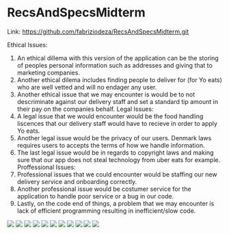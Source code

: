 # RecsAndSpecsMidterm
Link:
https://github.com/fabriziodeza/RecsAndSpecsMidterm.git

Ethical Issues: 
1. An ethical dillema with this version of the application can be the storing of peoples personal information such as addresses and giving that to marketing companies.
2. Another ethical dilema includes finding people to deliver for (for Yo eats) who are well vetted and will no endager any user.
3. Another ethical issue that we may encounter is would be to not descriminate against our delivery staff and set a standard tip amount in their pay on the companies behalf.
Legal Issues:
1. A legal issue that we would encounter would be the food handling liscences that our delivery staff would have to recieve in order to apply Yo eats.
2. Another legal issue would be the privacy of our users. Denmark laws requires users to accepts the terms of how we handle information.
3. The last legal issue would be in regards to copyright laws and making sure that our app does not steal technology from uber eats for example.
Proffessional Issues: 
1. Professional issues that we could encounter would be staffing our new delivery service and onboarding correctly.
2. Another professional issue would be costumer service for the application to handle poor service or a bug in our code.
3. Lastly, on the code end of things, a problem that we may encounter is lack of efficient programming resulting in inefficient/slow code.

![](1-1.png)
![](2-1.png)
![](3-1.png)
![](4-1.png)
![](5-1.png)
![](6-1.png)
![](7-1.png)
![](8-1.png)
![](9-1.png)
![](10-1.png)
![](11-1.png)
